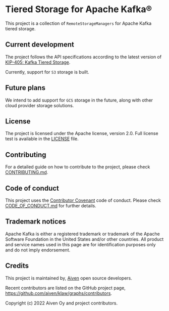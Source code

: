 # Tiered Storage for Apache Kafka®

This project is a collection of `RemoteStorageManagers` for Apache Kafka tiered storage.

## Current development

The project follows the API specifications according to the latest version of [KIP-405: Kafka Tiered Storage](https://cwiki.apache.org/confluence/x/KJDQBQ).

Currently, support for `S3` storage is built.

## Future plans

We intend to add support for `GCS` storage in the future, along with other cloud provider storage solutions.

## License

The project is licensed under the Apache license, version 2.0. Full license test is available in the [LICENSE](LICENSE) file.

## Contributing

For a detailed guide on how to contribute to the project, please check [CONTRIBUTING.md](CONTRIBUTING.md).

## Code of conduct

This project uses the [Contributor Covenant](https://www.contributor-covenant.org/) code of conduct. Please check [CODE_OF_CONDUCT.md](CODE_OF_CONDUCT.md) for further details.

## Trademark notices

Apache Kafka is either a registered trademark or trademark of the Apache Software Foundation in the United States and/or other countries.
All product and service names used in this page are for identification purposes only and do not imply endorsement.

## Credits

This project is maintained by, [Aiven](https://aiven.io/) open source developers.

Recent contributors are listed on the GitHub project page, <https://github.com/aiven/klaw/graphs/contributors>.

Copyright (c) 2022 Aiven Oy and project contributors.
